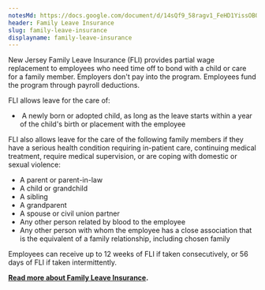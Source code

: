 ```yaml
---
notesMd: https://docs.google.com/document/d/14sQf9_58ragv1_FeHD1YissOBO0aCjqvk6jXAylIY0k/edit
header: Family Leave Insurance
slug: family-leave-insurance
displayname: family-leave-insurance
---
```

New Jersey Family Leave Insurance (FLI) provides partial wage replacement to employees who need time off to bond with a child or care for a family member. Employers don't pay into the program. Employees fund the program through payroll deductions. 

FLI allows leave for the care of:

*  A newly born or adopted child, as long as the leave starts within a year of the child's birth or placement with the employee 

FLI also allows leave for the care of the following family members if they have a serious health condition requiring in-patient care, continuing medical treatment, require medical supervision, or are coping with domestic or sexual violence:

* A parent or parent-in-law
* A child or grandchild
* A sibling 
* A grandparent 
* A spouse or civil union partner
* Any other person related by blood to the employee
* Any other person with whom the employee has a close association that is the equivalent of a family relationship, including chosen family

Employees can receive up to 12 weeks of FLI if taken consecutively, or 56 days of FLI if taken intermittently.

**[Read more about Family Leave Insurance](https://www.nj.gov/labor/myleavebenefits/labor/myleavebenefits/employer/index.shtml?open=FLI).**
